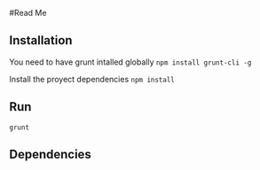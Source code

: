 #Read Me


## Installation

You need to have grunt intalled globally
`npm install grunt-cli -g`

Install the proyect dependencies
`npm install`

## Run

`grunt`

## Dependencies